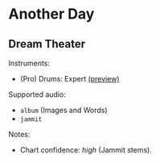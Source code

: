 # Another Day

## Dream Theater

Instruments:

  * (Pro) Drums: Expert
    [(preview)](http://pages.cs.wisc.edu/~tolly/customs/?artist=dream-theater&title=another-day)

Supported audio:

  * `album` (Images and Words)
  * `jammit`

Notes:

  * Chart confidence: *high* (Jammit stems).
